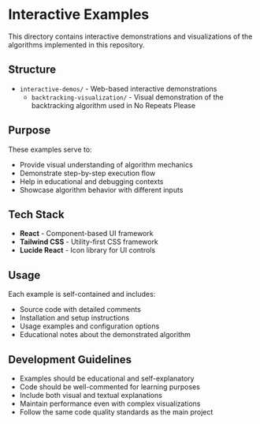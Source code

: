 # Interactive Examples

This directory contains interactive demonstrations and visualizations of the
algorithms implemented in this repository.

## Structure

- `interactive-demos/` - Web-based interactive demonstrations
  - `backtracking-visualization/` - Visual demonstration of the backtracking
    algorithm used in No Repeats Please

## Purpose

These examples serve to:

- Provide visual understanding of algorithm mechanics
- Demonstrate step-by-step execution flow
- Help in educational and debugging contexts
- Showcase algorithm behavior with different inputs

## Tech Stack

- **React** - Component-based UI framework
- **Tailwind CSS** - Utility-first CSS framework
- **Lucide React** - Icon library for UI controls

## Usage

Each example is self-contained and includes:

- Source code with detailed comments
- Installation and setup instructions
- Usage examples and configuration options
- Educational notes about the demonstrated algorithm

## Development Guidelines

- Examples should be educational and self-explanatory
- Code should be well-commented for learning purposes
- Include both visual and textual explanations
- Maintain performance even with complex visualizations
- Follow the same code quality standards as the main project

